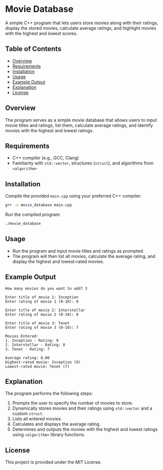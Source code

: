 # Movie Database

A simple C++ program that lets users store movies along with their ratings, display the stored movies, calculate average ratings, and highlight movies with the highest and lowest scores.

## Table of Contents

- [Overview](#overview)
- [Requirements](#requirements)
- [Installation](#installation)
- [Usage](#usage)
- [Example Output](#example-output)
- [Explanation](#explanation)
- [License](#license)

## Overview

The program serves as a simple movie database that allows users to input movie titles and ratings, list them, calculate average ratings, and identify movies with the highest and lowest ratings.

## Requirements

- C++ compiler (e.g., GCC, Clang)
- Familiarity with `std::vector`, structures (`struct`), and algorithms from `<algorithm>`

## Installation

Compile the provided `main.cpp` using your preferred C++ compiler:

```bash
g++ -o movie_database main.cpp
```

Run the compiled program:

```bash
./movie_database
```

## Usage

- Run the program and input movie titles and ratings as prompted.
- The program will then list all movies, calculate the average rating, and display the highest and lowest-rated movies.

## Example Output

```
How many movies do you want to add? 3

Enter title of movie 1: Inception
Enter rating of movie 1 (0-10): 9

Enter title of movie 2: Interstellar
Enter rating of movie 2 (0-10): 8

Enter title of movie 3: Tenet
Enter rating of movie 3 (0-10): 7

Movies Entered:
1. Inception - Rating: 9
2. Interstellar - Rating: 8
3. Tenet - Rating: 7

Average rating: 8.00
Highest-rated movie: Inception (9)
Lowest-rated movie: Tenet (7)
```

## Explanation

The program performs the following steps:

1. Prompts the user to specify the number of movies to store.
2. Dynamically stores movies and their ratings using `std::vector` and a custom `struct`.
3. Lists all entered movies.
4. Calculates and displays the average rating.
5. Determines and outputs the movies with the highest and lowest ratings using `<algorithm>` library functions.

## License

This project is provided under the MIT License.
